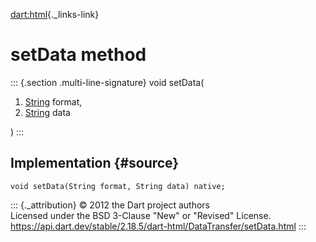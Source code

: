 [dart:html](../../dart-html/dart-html-library){._links-link}

setData method
==============

::: {.section .multi-line-signature}
void setData(

1.  [String](../../dart-core/string-class) format,
2.  [String](../../dart-core/string-class) data

)
:::

Implementation {#source}
--------------

``` {.language-dart data-language="dart"}
void setData(String format, String data) native;
```

::: {._attribution}
© 2012 the Dart project authors\
Licensed under the BSD 3-Clause \"New\" or \"Revised\" License.\
<https://api.dart.dev/stable/2.18.5/dart-html/DataTransfer/setData.html>
:::
